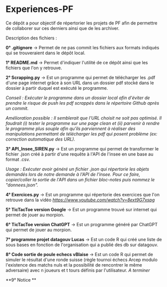 # Experiences-PF

Ce dépôt a pour objectif de répertorier les projets de PF afin de permettre de collaborer sur ces derniers ainsi que de les archiver.

Description des fichiers :

**0° .gitignore** -> Permet de ne pas commit les fichiers aux formats indiqués qui se trouveraient dans le dépôt local. 

**1° README.md** -> Permet d'indiquer l'utilité de ce dépôt ainsi que les fichiers que l'on y retrouve.

**2° Scrapping.py** -> Est un programme qui permet de télécharger les .pdf d'une page internet grâce à son URL dans un dossier pdf stocké dans le dossier à partir duquel est exécuté le programme. 

*Conseil : Exécuter le programme dans un dossier local afin d'éviter de prendre le risque de push les pdf scrappés dans le répertoire Github après un commit.*

*Amélioration possible : Il semblerait que l'URL choisit ne soit pas optimisé. Il faudrait (i) tester le programme sur une page clean et (ii) parvenir à rendre le programme plus souple afin qu'ils parviennent à réaliser des manipulations permettant de télécharger les pdf qui posent problème (ex: correction automatique des URL).*

**3° API_Insee_SIREN.py** -> Est un programme qui permet de transformer le fichier .json créé à partir d'une requête à l'API de l'insee en une base au format .csv.

*Usage : Exécuter avoir généré un fichier .json qui répertorie les objets demandés lors de notre demande à l'API de l'insee. Pour ce faire, copier/coller la sortie de l'API dans un fichier bloc-notes puis nommez le "donnees.json".* 

**4° Exercices.py** -> Est un programme qui répertorie des exercices que l'on retrouve dans la vidéo *https://www.youtube.com/watch?v=8ext9G7xspg* 

**5° TicTacToe version Google** -> Est un programme trouvé sur internet qui permet de jouer au morpion.

**6° TicTacToe version ChatGPT** -> Est un programme généré par ChatGPT qui permet de jouer au morpion. 

**7° programme projet datagouv Lucas** -> Est un code R qui créé une liste de sous bases en fonction de l'organisation qui a publié des db sur datagouv.

**8° Code sortie de poule echecs vBlaise** -> Est un code R qui permet de simuler le résultat d'une ronde suisse (règle tournoi échecs Arcep modulo l'existence des matchs nuls et la possibilité de rencontrer le même adversaire) avec n joueurs et t tours définis par l'utilisateur. 
*A terminer*

**9° Notice **


